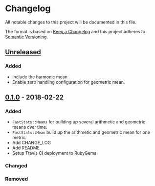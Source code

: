 # Changelog

All notable changes to this project will be documented in this file.

The format is based on [Keep a Changelog](http://keepachangelog.com/en/1.0.0/)
and this project adheres to [Semantic Versioning](http://semver.org/spec/v2.0.0.html).

## [Unreleased]
### Added
- Include the harmonic mean
- Enable zero handling configuration for geometric mean.

## [0.1.0] - 2018-02-22
### Added
- `FastStats::Means` for building up several arithmetic and geometric means over time.
- `FastStats::Mean` build up the arithmetic and geometric mean for one metric.
- Add CHANGE_LOG
- Add README
- Setup Travis CI deployment to RubyGems

### Changed

### Removed

[Unreleased]: https://github.com/kyle-raderfast_stats/compare/v0.1.0...HEAD
[0.1.0]: https://github.com/kyle-raderfast_stats/compare/7bf3c67...v0.1.0
